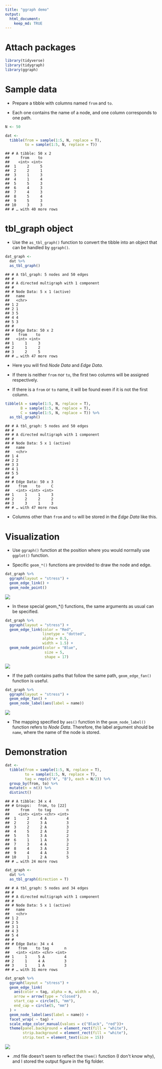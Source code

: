 ```yaml
---
title: "ggraph demo"
output: 
  html_document:
    keep_md: TRUE
---
```




# Attach packages


```r
library(tidyverse)
library(tidygraph)
library(ggraph)
```

# Sample data

* Prepare a tibble with columns named `from` and `to`. 

* Each one contains the name of a node, and one column corresponds to one path.


```r
N <- 50

dat <-
  tibble(from = sample(1:5, N, replace = T),
         to = sample(1:5, N, replace = T))
```


```
## # A tibble: 50 x 2
##     from    to
##    <int> <int>
##  1     2     5
##  2     2     1
##  3     1     3
##  4     1     4
##  5     5     3
##  6     4     3
##  7     4     3
##  8     5     4
##  9     5     3
## 10     3     3
## # … with 40 more rows
```

# tbl_graph object

* Use the `as_tbl_graph()` function to convert the tibble into an object that can be handled by `ggraph()`.



```r
dat_graph <-
  dat %>% 
  as_tbl_graph()
```


```
## # A tbl_graph: 5 nodes and 50 edges
## #
## # A directed multigraph with 1 component
## #
## # Node Data: 5 x 1 (active)
##   name 
##   <chr>
## 1 2    
## 2 1    
## 3 5    
## 4 4    
## 5 3    
## #
## # Edge Data: 50 x 2
##    from    to
##   <int> <int>
## 1     1     3
## 2     1     2
## 3     2     5
## # … with 47 more rows
```

* Here you will find *Node Data* and *Edge Data*.

* If there is neither `from` nor `to`, the first two columns will be assigned respectively.

* If there is a `from` or `to` name, it will be found even if it is not the first column.


```r
tibble(A = sample(1:5, N, replace = T),
       B = sample(1:5, N, replace = T),
       C = sample(1:5, N, replace = T)) %>% 
  as_tbl_graph()
```

```
## # A tbl_graph: 5 nodes and 50 edges
## #
## # A directed multigraph with 1 component
## #
## # Node Data: 5 x 1 (active)
##   name 
##   <chr>
## 1 4    
## 2 2    
## 3 3    
## 4 1    
## 5 5    
## #
## # Edge Data: 50 x 3
##    from    to     C
##   <int> <int> <int>
## 1     1     1     3
## 2     2     2     2
## 3     3     1     3
## # … with 47 more rows
```

* Columns other than `from` and `to` will be stored in the *Edge Data* like this.


# Visualization

* Use `ggraph()` function at the position where you would normally use `ggplot()` function.

* Specific `geom_*()` functions are provided to draw the node and edge.


```r
dat_graph %>% 
  ggraph(layout = "stress") +
  geom_edge_link() +
  geom_node_point()
```

![](README_files/figure-html/unnamed-chunk-7-1.png)<!-- -->



* In these special geom_*() functions, the same arguments as usual can be specified.


```r
dat_graph %>% 
  ggraph(layout = "stress") +
  geom_edge_link(color = "Red", 
                 linetype = "dotted", 
                 alpha = 0.5, 
                 width = 1.5) +
  geom_node_point(color = "Blue",
                  size = 5,
                  shape = 17)
```

![](README_files/figure-html/unnamed-chunk-9-1.png)<!-- -->



* If the path contains paths that follow the same path, `geom_edge_fan()` function is useful.


```r
dat_graph %>% 
  ggraph(layout = "stress") +
  geom_edge_fan() +
  geom_node_label(aes(label = name))
```

![](README_files/figure-html/unnamed-chunk-11-1.png)<!-- -->





* The mapping specified by `aes()` function in the `geom_node_label()` function refers to *Node Data*. Therefore, the label argument should be `name`, where the name of the node is stored.

# Demonstration


```r
dat <-
  tibble(from = sample(1:5, N, replace = T),
         to = sample(1:5, N, replace = T),
         tag = rep(c("A", "B"), each = N/2)) %>% 
  group_by(from, to) %>% 
  mutate(n = n()) %>% 
  distinct() 
```


```
## # A tibble: 34 x 4
## # Groups:   from, to [22]
##     from    to tag       n
##    <int> <int> <chr> <int>
##  1     2     4 A         4
##  2     2     3 A         3
##  3     2     2 A         3
##  4     5     2 A         2
##  5     5     3 A         2
##  6     1     1 A         3
##  7     3     4 A         2
##  8     4     3 A         2
##  9     4     4 A         3
## 10     1     2 A         5
## # … with 24 more rows
```


```r
dat_graph <-
  dat %>% 
  as_tbl_graph(direction = T)
```


```
## # A tbl_graph: 5 nodes and 34 edges
## #
## # A directed multigraph with 1 component
## #
## # Node Data: 5 x 1 (active)
##   name 
##   <chr>
## 1 2    
## 2 5    
## 3 1    
## 4 3    
## 5 4    
## #
## # Edge Data: 34 x 4
##    from    to tag       n
##   <int> <int> <chr> <int>
## 1     1     5 A         4
## 2     1     4 A         3
## 3     1     1 A         3
## # … with 31 more rows
```


```r
dat_graph %>% 
  ggraph(layout = "stress") + 
  geom_edge_link(
    aes(color = tag, alpha = n, width = n),
    arrow = arrow(type = "closed"), 
    start_cap = circle(5, "mm"),
    end_cap = circle(5, "mm")
  ) +
  geom_node_label(aes(label = name)) +
  facet_wrap( ~ tag) +
  scale_edge_color_manual(values = c("Black", "red"))+
  theme(panel.background = element_rect(fill = "white"),
        strip.background = element_rect(fill = "white"),
        strip.text = element_text(size = 15))
```

![](README_files/figure-html/unnamed-chunk-17-1.png)<!-- -->



* .md file doesn't seem to reflect the `them()` function (I don't know why), and I stored the output figure in the fig folder.
